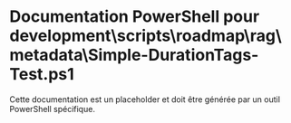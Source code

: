 # Documentation PowerShell pour development\scripts\roadmap\rag\metadata\Simple-DurationTags-Test.ps1

Cette documentation est un placeholder et doit être générée par un outil PowerShell spécifique.
